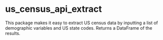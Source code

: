 # us_census_api_extract
This package makes it easy to extract US census data by inputting a list of demographic variables and US state codes.  Returns a DataFrame of the results.
